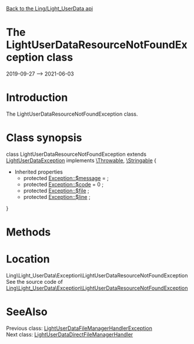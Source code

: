 [Back to the Ling/Light_UserData api](https://github.com/lingtalfi/Light_UserData/blob/master/doc/api/Ling/Light_UserData.md)



The LightUserDataResourceNotFoundException class
================
2019-09-27 --> 2021-06-03






Introduction
============

The LightUserDataResourceNotFoundException class.



Class synopsis
==============


class <span class="pl-k">LightUserDataResourceNotFoundException</span> extends [LightUserDataException](https://github.com/lingtalfi/Light_UserData/blob/master/doc/api/Ling/Light_UserData/Exception/LightUserDataException.md) implements [\Throwable](http://php.net/manual/en/class.throwable.php), [\Stringable](https://wiki.php.net/rfc/stringable) {

- Inherited properties
    - protected  [Exception::$message](#property-message) =  ;
    - protected  [Exception::$code](#property-code) = 0 ;
    - protected  [Exception::$file](#property-file) ;
    - protected  [Exception::$line](#property-line) ;

}






Methods
==============






Location
=============
Ling\Light_UserData\Exception\LightUserDataResourceNotFoundException<br>
See the source code of [Ling\Light_UserData\Exception\LightUserDataResourceNotFoundException](https://github.com/lingtalfi/Light_UserData/blob/master/Exception/LightUserDataResourceNotFoundException.php)



SeeAlso
==============
Previous class: [LightUserDataFileManagerHandlerException](https://github.com/lingtalfi/Light_UserData/blob/master/doc/api/Ling/Light_UserData/Exception/LightUserDataFileManagerHandlerException.md)<br>Next class: [LightUserDataDirectFileManagerHandler](https://github.com/lingtalfi/Light_UserData/blob/master/doc/api/Ling/Light_UserData/FileManager/LightUserDataDirectFileManagerHandler.md)<br>
